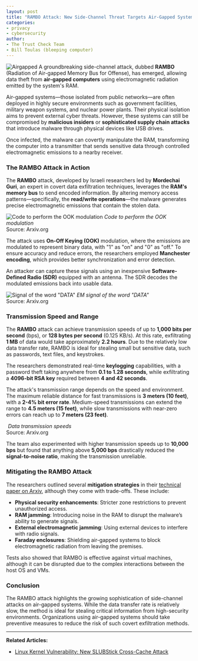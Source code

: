 ```yaml
---
layout: post
title: "RAMBO Attack: New Side-Channel Threat Targets Air-Gapped Systems"
categories: 
- privacy
- cybersecurity
author:
- The Trust Check Team
- Bill Toulas (bleeping computer)
---
```


![Airgapped](https://www.bleepstatic.com/content/hl-images/2024/09/05/Airgapped.jpg)
A groundbreaking side-channel attack, dubbed **RAMBO** (Radiation of Air-gapped Memory Bus for Offense), has emerged, allowing data theft from **air-gapped computers** using electromagnetic radiation emitted by the system's RAM.

Air-gapped systems—those isolated from public networks—are often deployed in highly secure environments such as government facilities, military weapon systems, and nuclear power plants. Their physical isolation aims to prevent external cyber threats. However, these systems can still be compromised by **malicious insiders** or **sophisticated supply chain attacks** that introduce malware through physical devices like USB drives.

Once infected, the malware can covertly manipulate the RAM, transforming the computer into a transmitter that sends sensitive data through controlled electromagnetic emissions to a nearby receiver.

### The RAMBO Attack in Action
The **RAMBO** attack, developed by Israeli researchers led by **Mordechai Guri**, an expert in covert data exfiltration techniques, leverages the **RAM's memory bus** to send encoded information. By altering memory access patterns—specifically, the **read/write operations**—the malware generates precise electromagnetic emissions that contain the stolen data.

![Code to perform the OOK modulation](https://www.bleepstatic.com/images/news/u/1220909/2024/Papers/04/ook-modulation.jpg)
*Code to perform the OOK modulation*  
Source: Arxiv.org

The attack uses **On-Off Keying (OOK)** modulation, where the emissions are modulated to represent binary data, with "1" as "on" and "0" as "off." To ensure accuracy and reduce errors, the researchers employed **Manchester encoding**, which provides better synchronization and error detection.

An attacker can capture these signals using an inexpensive **Software-Defined Radio (SDR)** equipped with an antenna. The SDR decodes the modulated emissions back into usable data.

![Signal of the word "DATA"](https://www.bleepstatic.com/images/news/u/1220909/2024/Papers/04/signal.jpg)
*EM signal of the word "DATA"*  
Source: Arxiv.org

### Transmission Speed and Range
The **RAMBO** attack can achieve transmission speeds of up to **1,000 bits per second** (bps), or **128 bytes per second** (0.125 KB/s). At this rate, exfiltrating **1 MB** of data would take approximately **2.2 hours**. Due to the relatively low data transfer rate, RAMBO is ideal for stealing small but sensitive data, such as passwords, text files, and keystrokes.

The researchers demonstrated real-time **keylogging** capabilities, with a password theft taking anywhere from **0.1 to 1.28 seconds**, while exfiltrating a **4096-bit RSA key** required between **4 and 42 seconds**.

The attack's transmission range depends on the speed and environment. The maximum reliable distance for fast transmissions is **3 meters (10 feet)**, with a **2-4% bit error rate**. Medium-speed transmissions can extend the range to **4.5 meters (15 feet)**, while slow transmissions with near-zero errors can reach up to **7 meters (23 feet)**.

![Data transmission speeds](data:image/gif;base64,R0lGODlhAQABAAAAACH5BAEKAAEALAAAAAABAAEAAAICTAEAOw==)
*Data transmission speeds*  
Source: Arxiv.org

The team also experimented with higher transmission speeds up to **10,000 bps** but found that anything above **5,000 bps** drastically reduced the **signal-to-noise ratio**, making the transmission unreliable.

### Mitigating the RAMBO Attack
The researchers outlined several **mitigation strategies** in their [technical paper on Arxiv](https://arxiv.org), although they come with trade-offs. These include:

- **Physical security enhancements**: Stricter zone restrictions to prevent unauthorized access.
- **RAM jamming**: Introducing noise in the RAM to disrupt the malware’s ability to generate signals.
- **External electromagnetic jamming**: Using external devices to interfere with radio signals.
- **Faraday enclosures**: Shielding air-gapped systems to block electromagnetic radiation from leaving the premises.

Tests also showed that RAMBO is effective against virtual machines, although it can be disrupted due to the complex interactions between the host OS and VMs.

### Conclusion
The RAMBO attack highlights the growing sophistication of side-channel attacks on air-gapped systems. While the data transfer rate is relatively slow, the method is ideal for stealing critical information from high-security environments. Organizations using air-gapped systems should take preventive measures to reduce the risk of such covert exfiltration methods.

---

**Related Articles:**

- [Linux Kernel Vulnerability: New SLUBStick Cross-Cache Attack](#)
